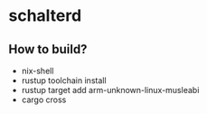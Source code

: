 # schalterd

## How to build?

- nix-shell
- rustup toolchain install
- rustup target add arm-unknown-linux-musleabi
- cargo cross
